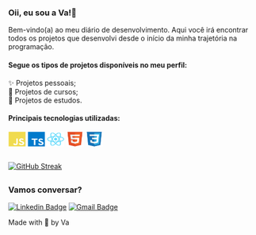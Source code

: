 ### Oii, eu sou a Va!👋


Bem-vindo(a) ao meu diário de desenvolvimento. Aqui você irá encontrar todos os projetos que desenvolvi desde o início da minha trajetória na programação. 

<div display="block" class="container"> 
  
#### Segue os tipos de projetos disponíveis no meu perfil: 
✨ Projetos pessoais; 
    <br>
📍 Projetos de cursos; 
    <br>
📝 Projetos de estudos. 
    <br>
    
</div>

#### Principais tecnologias utilizadas: 
<div style="display: inline_block">
  <img align="center" alt="Va-Js" height="30" width=35" src="https://raw.githubusercontent.com/devicons/devicon/master/icons/javascript/javascript-plain.svg">
  <img align="center" alt="Va-Ts" height="30" width="35" src="https://raw.githubusercontent.com/devicons/devicon/master/icons/typescript/typescript-plain.svg">
  <img align="center" alt="Va-React" height="30" width="35" src="https://raw.githubusercontent.com/devicons/devicon/master/icons/react/react-original.svg">
  <img align="center" alt="Va-HTML" height="30" width="35" src="https://raw.githubusercontent.com/devicons/devicon/master/icons/html5/html5-original.svg">
  <img align="center" alt="Va-CSS" height="30" width="35" src="https://raw.githubusercontent.com/devicons/devicon/master/icons/css3/css3-original.svg">
</div>

<br>

  [![GitHub Streak](https://streak-stats.demolab.com/?user=vanessaugioni&theme=modern-lilac2)](https://git.io/streak-stats)
  
  ##

### Vamos conversar?
 
[![Linkedin Badge](https://img.shields.io/badge/-Vanessa%20Ugioni-6B2AAD?style=flat-square&logo=Linkedin&logoColor=white&link=https://www.linkedin.com/in/vanessaugioni-146b92188/)](https://www.linkedin.com/in/vanessaugioni-146b92188/) 
[![Gmail Badge](https://img.shields.io/badge/vanessaugionicontato@gmail.com-6B2AAD?style=flat-square&logo=Gmail&logoColor=white&link=mailto:vanessaugionicontato@gmail.com)](mailto:vanessaugionicontato@gmail.com)

Made with 💜 by Va
